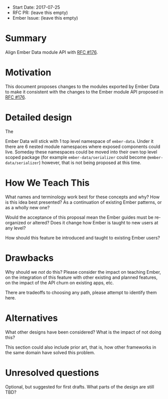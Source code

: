 - Start Date: 2017-07-25
- RFC PR: (leave this empty)
- Ember Issue: (leave this empty)

# Summary

Align Ember Data module API with [RFC #176](https://github.com/emberjs/rfcs/blob/master/text/0176-javascript-module-api.md).

# Motivation

This document proposes changes to the modules exported by Ember Data to make it consistent with the changes to the Ember module API proposed in [RFC #176](https://github.com/emberjs/rfcs/blob/master/text/0176-javascript-module-api.md).

# Detailed design

The 

Ember Data will stick with 1 top level namespace of `ember-data`.
Under it there are 6 nested module  namespaces where exposed components could live.
Someday these namespaces could be moved into their own top level scoped package (for example `ember-data/serializer` could become `@ember-data/serializer`) however,
that is not being proposed at this time. 

# How We Teach This

What names and terminology work best for these concepts and why? How is this
idea best presented? As a continuation of existing Ember patterns, or as a
wholly new one?

Would the acceptance of this proposal mean the Ember guides must be
re-organized or altered? Does it change how Ember is taught to new users
at any level?

How should this feature be introduced and taught to existing Ember
users?

# Drawbacks

Why should we *not* do this? Please consider the impact on teaching Ember,
on the integration of this feature with other existing and planned features,
on the impact of the API churn on existing apps, etc.

There are tradeoffs to choosing any path, please attempt to identify them here.

# Alternatives

What other designs have been considered? What is the impact of not doing this?

This section could also include prior art, that is, how other frameworks in the same domain have solved this problem.

# Unresolved questions

Optional, but suggested for first drafts. What parts of the design are still
TBD?
